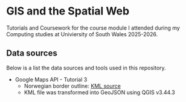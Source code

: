 # GIS and the Spatial Web
Tutorials and Coursework for the course module I attended during my Computing studies at Univiersity of South Wales 2025-2026.

## Data sources
Below is a list the data sources and tools used in this repository.

* Google Maps API - Tutorial 3
  * Norwegian border outline: [KML source](https://mapme.notion.site/402e1700c2c7496d88151b755d465428?v=814ee4b037114acc9789b9913a2b74d8)
  * KML file was transformed into GeoJSON using QGIS v3.44.3